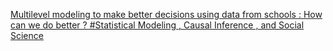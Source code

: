 [Multilevel modeling to make better decisions using data from schools : How can we do better ?   #Statistical Modeling , Causal Inference , and Social Science](https://qi.tc/qi/117511)